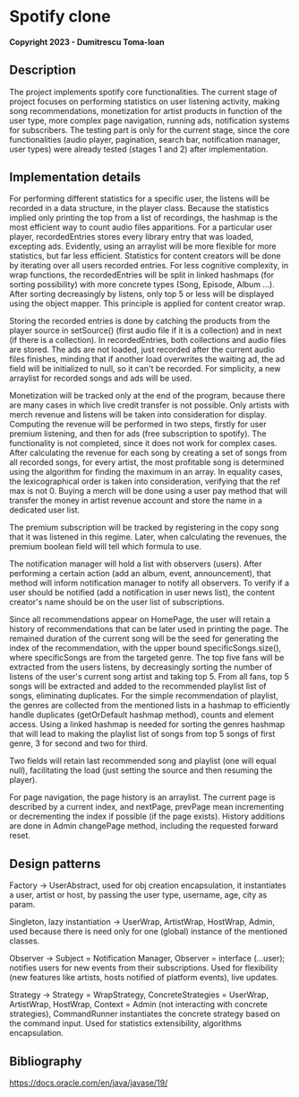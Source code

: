 # Spotify clone

#### Copyright 2023 - Dumitrescu Toma-Ioan


## Description
The project implements spotify core functionalities. The current stage
of project focuses on performing statistics on user listening activity,
making song recommendations, monetization for artist products in function
of the user type, more complex page navigation, running ads, notification
systems for subscribers. The testing part is only for the current stage,
since the core functionalities (audio player, pagination, search bar,
notification manager, user types) were already tested (stages 1 and 2)
after implementation.

## Implementation details
For performing different statistics for a specific user, the listens will be
recorded in a data structure, in the player class. Because the statistics
implied only printing the top from a list of recordings, the hashmap is the
most efficient way to count audio files apparitions. For a particular user
player, recordedEntries stores every library entry that was loaded, excepting
ads. Evidently, using an arraylist will be more flexible for more statistics,
but far less efficient. Statistics for content creators will be done by
iterating over all users recorded entries. For less cognitive complexity, in
wrap functions, the recordedEntries will be split in linked hashmaps (for
sorting possibility) with more concrete types (Song, Episode, Album ...).
After sorting decreasingly by listens, only top 5 or less will be displayed
using the object mapper. This principle is applied for content creator wrap.

Storing the recorded entries is done by catching the products from the
player source in setSource() (first audio file if it is a collection) and
in next (if there is a collection). In recordedEntries, both collections
and audio files are stored. The ads are not loaded, just recorded after
the current audio files finishes, minding that if another load overwrites
the waiting ad, the ad field will be initialized to null, so it can't be
recorded. For simplicity, a new arraylist for recorded songs and ads will
be used.

Monetization will be tracked only at the end of the program, because there
are many cases in which live credit transfer is not possible. Only artists
with merch revenue and listens will be taken into consideration for display.
Computing the revenue will be performed in two steps, firstly for user premium
listening, and then for ads (free subscription to spotify). The functionality
is not completed, since it does not work for complex cases. After calculating
the revenue for each song by creating a set of songs from all recorded songs,
for every artist, the most profitable song is determined using the algorithm
for finding the maximum in an array. In equality cases, the lexicographical
order is taken into consideration, verifying that the ref max is not 0.
Buying a merch will be done using a user pay method that will transfer the
money in artist revenue account and store the name in a dedicated user list.

The premium subscription will be tracked by registering in the copy song
that it was listened in this regime. Later, when calculating the revenues,
the premium boolean field will tell which formula to use.

The notification manager will hold a list with observers (users). After
performing a certain action (add an album, event, announcement), that method 
will inform notification manager to notify all observers. To verify if a user
should be notified (add a notification in user news list), the content
creator's name should be on the user list of subscriptions.

Since all recommendations appear on HomePage, the user will retain a history of
recommendations that can be later used in printing the page. The remained
duration of the current song will be the seed for generating the index of the
recommendation, with the upper bound specificSongs.size(), where specificSongs
are from the targeted genre. The top five fans will be extracted from the
users listens, by decreasingly sorting the number of listens of the user's
current song artist and taking top 5. From all fans, top 5 songs will be
extracted and added to the recommended playlist list of songs, eliminating
duplicates. For the simple recommendation of playlist, the genres are collected
from the mentioned lists in a hashmap to efficiently handle duplicates
(getOrDefault hashmap method), counts and element access. Using a linked hashmap
is needed for sorting the genres hashmap that will lead to making the playlist
list of songs from top 5 songs of first genre, 3 for second and two for third.

Two fields will retain last recommended song and playlist (one will equal null),
facilitating the load (just setting the source and then resuming the player).

For page navigation, the page history is an arraylist. The current page is
described by a current index, and nextPage, prevPage mean incrementing or
decrementing the index if possible (if the page exists). History additions
are done in Admin changePage method, including the requested forward reset.

## Design patterns
Factory -> UserAbstract, used for obj creation encapsulation, it instantiates
a user, artist or host, by passing the user type, username, age, city as param.

Singleton, lazy instantiation -> UserWrap, ArtistWrap, HostWrap, Admin, used
because there is need only for one (global) instance of the mentioned classes.

Observer -> Subject = Notification Manager, Observer = interface (...user);
notifies users for new events from their subscriptions. Used for flexibility
(new features like artists, hosts notified of platform events), live updates.

Strategy -> Strategy = WrapStrategy, ConcreteStrategies = UserWrap, ArtistWrap,
HostWrap, Context = Admin (not interacting with concrete strategies),
CommandRunner instantiates the concrete strategy based on the command input.
Used for statistics extensibility, algorithms encapsulation.

## Bibliography
https://docs.oracle.com/en/java/javase/19/
